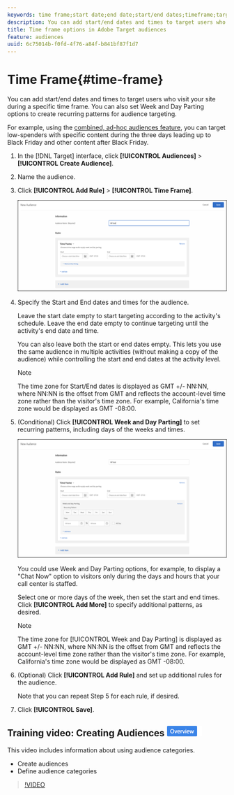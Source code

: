 ```yaml
---
keywords: time frame;start date;end date;start/end dates;timeframe;target schedule;week parting;day parting;parting
description: You can add start/end dates and times to target users who visit your site during a specific time frame. You can also set Week and Day Parting options to create recurring patterns for audience targeting.
title: Time frame options in Adobe Target audiences
feature: audiences
uuid: 6c75014b-f0fd-4f76-a84f-b841bf87f1d7
---
```


# Time Frame{#time-frame}

You can add start/end dates and times to target users who visit your site during a specific time frame. You can also set Week and Day Parting options to create recurring patterns for audience targeting.

For example, using the [combined, ad-hoc audiences feature](../../../c-target/combining-multiple-audiences.md#concept_A7386F1EA4394BD2AB72399C225981E5), you can target low-spenders with specific content during the three days leading up to Black Friday and other content after Black Friday.

1. In the [!DNL Target] interface, click **[!UICONTROL Audiences]** > **[!UICONTROL Create Audience]**. 
1. Name the audience. 
1. Click **[!UICONTROL Add Rule]** > **[!UICONTROL Time Frame]**.

   ![](assets/target_timeframe_dialog.png)

1. Specify the Start and End dates and times for the audience.

   Leave the start date empty to start targeting according to the activity's schedule. Leave the end date empty to continue targeting until the activity's end date and time.

   You can also leave both the start or end dates empty. This lets you use the same audience in multiple activities (without making a copy of the audience) while controlling the start and end dates at the activity level.

   >[!NOTE]
   >
   >The time zone for Start/End dates is displayed as GMT +/- NN:NN, where NN:NN is the offset from GMT and reflects the account-level time zone rather than the visitor's time zone. For example, California's time zone would be displayed as GMT -08:00.

1. (Conditional) Click **[!UICONTROL Week and Day Parting]** to set recurring patterns, including days of the weeks and times.

   ![Week and Day Parting](assets/week_and_day_parting.png)

   You could use Week and Day Parting options, for example, to display a "Chat Now" option to visitors only during the days and hours that your call center is staffed.

   Select one or more days of the week, then set the start and end times. Click **[!UICONTROL Add More]** to specify additional patterns, as desired.

   >[!NOTE]
   >
   >The time zone for [!UICONTROL Week and Day Parting] is displayed as GMT +/- NN:NN, where NN:NN is the offset from GMT and reflects the account-level time zone rather than the visitor's time zone. For example, California's time zone would be displayed as GMT -08:00.

1. (Optional) Click **[!UICONTROL Add Rule]** and set up additional rules for the audience.

   Note that you can repeat Step 5 for each rule, if desired. 

1. Click **[!UICONTROL Save]**.

## Training video: Creating Audiences ![Overview badge](/help/assets/overview.png)

This video includes information about using audience categories.

* Create audiences 
* Define audience categories

>[!VIDEO](https://video.tv.adobe.com/v/17392) 
